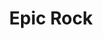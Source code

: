---
layout: music
category: music
title: Epic Rock
short: epicrock
aif: "/music/AAGreene_EpicRock.aif"
mp3: "/music/AAGreene_EpicRock.mp3"
ogg: "/music/AAGreene_EpicRock.ogg"
---
